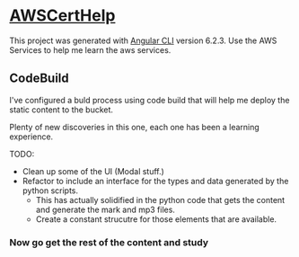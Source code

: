 
# [AWSCertHelp](https://www.awscerthelp.com)

This project was generated with [Angular CLI](https://github.com/angular/angular-cli) version 6.2.3.
Use the AWS Services to help me learn the aws services.

## CodeBuild
I've configured a buld process using code build that will help me deploy the static content to the bucket.

Plenty of new discoveries in this one, each one has been a learning experience.

TODO:

* Clean up some of the UI (Modal stuff.)
* Refactor to include an interface for the types and data generated by the python scripts.
  * This has actually solidified in the python code that gets the content and generate the mark and mp3 files.
  * Create a constant strucutre for those elements that are available.

### Now go get the rest of the content and study
